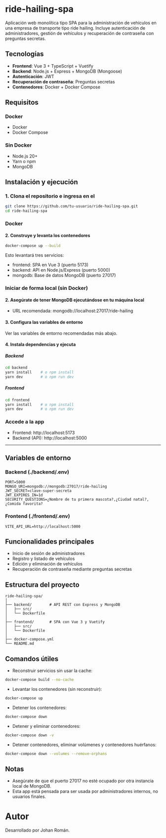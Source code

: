 # ride-hailing-spa

Aplicación web monolítica tipo SPA para la administración de vehículos en una empresa de transporte tipo ride hailing. Incluye autenticación de administradores, gestión de vehículos y recuperación de contraseña con preguntas secretas.

## Tecnologías

-   **Frontend**: Vue 3 + TypeScript + Vuetify
-   **Backend**: Node.js + Express + MongoDB (Mongoose)
-   **Autenticación**: JWT
-   **Recuperación de contraseña**: Preguntas secretas
-   **Contenedores**: Docker + Docker Compose

## Requisitos

### Docker

-   Docker
-   Docker Compose

### Sin Docker

-   Node.js 20+
-   Yarn o npm
-   MongoDB

## Instalación y ejecución

### 1. Clona el repositorio e ingresa en el

```bash
git clone https://github.com/tu-usuario/ride-hailing-spa.git
cd ride-hailing-spa
```

### Docker

#### 2. Construye y levanta los contenedores

```bash
docker-compose up --build
```

Esto levantará tres servicios:

-   frontend: SPA en Vue 3 (puerto 5173)
-   backend: API en Node.js/Express (puerto 5000)
-   mongodb: Base de datos MongoDB (puerto 27017)

### Iniciar de forma local (sin Docker)

#### 2. Asegúrate de tener MongoDB ejecutándose en tu máquina local

-   URL recomendada: mongodb://localhost:27017/ride-hailing

#### 3. Configura las variables de entorno

Ver las variables de entorno recomendadas más abajo.

#### 4. Instala dependencias y ejecuta

##### Backend

```bash
cd backend
yarn install    # o npm install
yarn dev        # o npm run dev
```

##### Frontend

```bash
cd frontend
yarn install    # o npm install
yarn dev        # o npm run dev
```

### Accede a la app

-   Frontend: http://localhost:5173
-   Backend (API): http://localhost:5000

---

## Variables de entorno

### Backend (./backend/.env)

```env
PORT=5000
MONGO_URI=mongodb://mongodb:27017/ride-hailing
JWT_SECRET=clave-super-secreta
JWT_EXPIRES_IN=1d
SECURITY_QUESTIONS=¿Nombre de tu primera mascota?,¿Ciudad natal?,¿Comida favorita?
```

### Frontend (./frontend/.env)

```env
VITE_API_URL=http://localhost:5000
```

## Funcionalidades principales

-   Inicio de sesión de administradores
-   Registro y listado de vehículos
-   Edición y eliminación de vehículos
-   Recuperación de contraseña mediante preguntas secretas

## Estructura del proyecto

```
ride-hailing-spa/
│
├── backend/        # API REST con Express y MongoDB
│   ├── src/
│   └── Dockerfile
│
├── frontend/       # SPA con Vue 3 y Vuetify
│   ├── src/
│   └── Dockerfile
│
├── docker-compose.yml
└── README.md
```

## Comandos útiles

-   Reconstruir servicios sin usar la cache:

```bash
docker-compose build --no-cache
```

-   Levantar los contenedores (sin reconstruir):

```bash
docker-compose up
```

-   Detener los contenedores:

```bash
docker-compose down
```

-   Detener y eliminar contenedores:

```bash
docker-compose down -v
```

-   Detener contenedores, eliminar volúmenes y contenedores huérfanos:

```bash
docker-compose down --volumes --remove-orphans
```

## Notas

-   Asegúrate de que el puerto 27017 no esté ocupado por otra instancia local de MongoDB.
-   Esta app está pensada para ser usada por administradores internos, no usuarios finales.

# Autor

Desarrollado por Johan Román.
